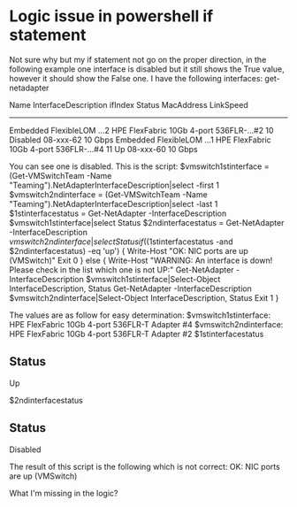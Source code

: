 
# Logic issue in powershell if statement

Not sure why but my if statement not go on the proper direction, in the following example one interface is disabled but it still shows the True value, however it should show the False one.
I have the following interfaces:
get-netadapter

Name                      InterfaceDescription                    ifIndex Status       MacAddress             LinkSpeed
----                      --------------------                    ------- ------       ----------             ---------
Embedded FlexibleLOM ...2 HPE FlexFabric 10Gb 4-port 536FLR-...#2      10 Disabled     08-xxx-62        10 Gbps
Embedded FlexibleLOM ...1 HPE FlexFabric 10Gb 4-port 536FLR-...#4      11 Up           08-xxx-60        10 Gbps

You can see one is disabled.
This is the script:
$vmswitch1stinterface = (Get-VMSwitchTeam -Name "Teaming").NetAdapterInterfaceDescription|select -first 1
$vmswitch2ndinterface = (Get-VMSwitchTeam -Name "Teaming").NetAdapterInterfaceDescription|select -last 1
$1stinterfacestatus = Get-NetAdapter -InterfaceDescription $vmswitch1stinterface|select Status
$2ndinterfacestatus = Get-NetAdapter -InterfaceDescription $vmswitch2ndinterface|select Status
if (($1stinterfacestatus -and $2ndinterfacestatus) -eq 'up') 
{
    Write-Host "OK: NIC ports are up (VMSwitch)"
    Exit 0
}   else 
{
    Write-Host "WARNING: An interface is down! Please check in the list which one is not UP:" 
    Get-NetAdapter -InterfaceDescription $vmswitch1stinterface|Select-Object InterfaceDescription, Status
    Get-NetAdapter -InterfaceDescription $vmswitch2ndinterface|Select-Object InterfaceDescription, Status
    Exit 1
}

The values are as follow for easy determination:
$vmswitch1stinterface: HPE FlexFabric 10Gb 4-port 536FLR-T Adapter #4
$vmswitch2ndinterface: HPE FlexFabric 10Gb 4-port 536FLR-T Adapter #2
$1stinterfacestatus

Status
------
Up

$2ndinterfacestatus

Status
------
Disabled

The result of this script is the following which is not correct:
OK: NIC ports are up (VMSwitch)

What I'm missing in the logic?

        